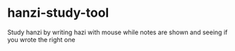 # hanzi-study-tool
Study hanzi by writing hazi with mouse while notes are shown and seeing if you wrote the right one
